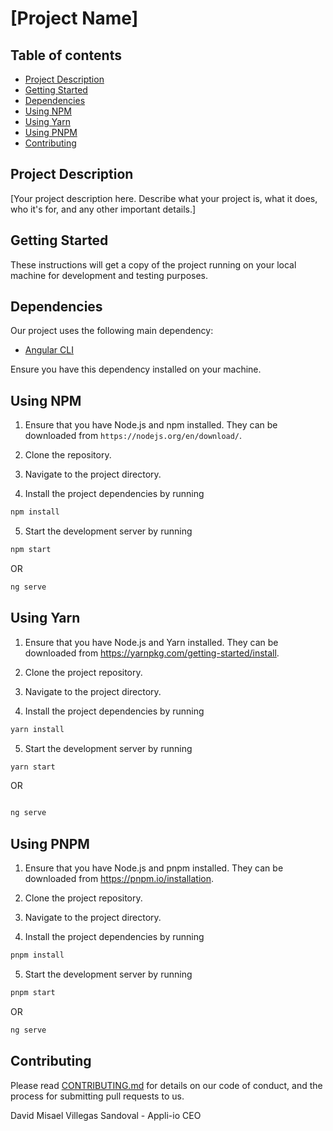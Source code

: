 # [Project Name]

## Table of contents

* [Project Description](#project-description)
* [Getting Started](#getting-started)
* [Dependencies](#dependencies)
* [Using NPM](#using-npm)
* [Using Yarn](#using-yarn)
* [Using PNPM](#using-pnpm)
* [Contributing](#contributing)

## Project Description

[Your project description here. Describe what your project is, what it does, who it's for, and any other important details.]

## Getting Started

These instructions will get a copy of the project running on your local machine for development and testing purposes.

## Dependencies

Our project uses the following main dependency:

- [Angular CLI](https://cli.angular.io/)

Ensure you have this dependency installed on your machine.

## Using NPM

1. Ensure that you have Node.js and npm installed. They can be downloaded from `https://nodejs.org/en/download/`.

2. Clone the repository.

3. Navigate to the project directory.

4. Install the project dependencies by running

  ```bash
  npm install
  ```

5. Start the development server by running

  ```bash
  npm start
  ```

OR

  ```bash
  ng serve
  ```

## Using Yarn
1. Ensure that you have Node.js and Yarn installed. They can be downloaded from https://yarnpkg.com/getting-started/install.

2. Clone the project repository.

3. Navigate to the project directory.

4. Install the project dependencies by running

  ```bash
  yarn install
  ```

5. Start the development server by running

  ```bash
  yarn start
  ```

OR

  ```bash

  ng serve
  ```

## Using PNPM

1. Ensure that you have Node.js and pnpm installed. They can be downloaded from https://pnpm.io/installation.

2. Clone the project repository.

3. Navigate to the project directory.

4. Install the project dependencies by running

  ```bash
  pnpm install
  ```

5. Start the development server by running

  ```bash
  pnpm start
  ```
OR

  ```bash
  ng serve
  ```

## Contributing

Please read [CONTRIBUTING.md](CONTRIBUTING.md) for details on our code of conduct, and the process for submitting pull requests to us.

David Misael Villegas Sandoval - Appli-io CEO
